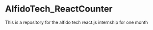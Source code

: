 # AlfidoTech_ReactCounter
This is a repository for the alfido tech react.js internship for one month

